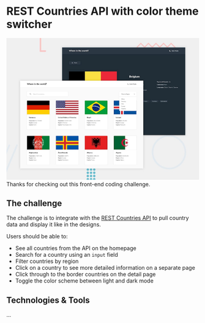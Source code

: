 # REST Countries API with color theme switcher

![Design preview for the REST Countries API with color theme switcher coding challenge](./desktop-preview.jpg)
Thanks for checking out this front-end coding challenge.

## The challenge

The challenge is to integrate with the [REST Countries API](https://restcountries.com) to pull country data and display it like in the designs.

Users should be able to:

- See all countries from the API on the homepage
- Search for a country using an `input` field
- Filter countries by region
- Click on a country to see more detailed information on a separate page
- Click through to the border countries on the detail page
- Toggle the color scheme between light and dark mode

## Technologies & Tools

...
